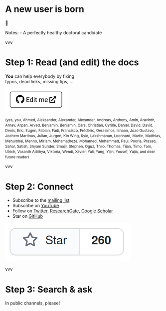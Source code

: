 # A new user is born

<div class="fragment">👶</div>

Notes:
    - A perfectly healthy doctoral candidate

vvv

# Step 1: Read (and edit) the docs

**You** can help everybody by fixing<br/>typos, dead links, missing tips, ...

<img src="images/edit.png" style="max-width: 200px;"/>

<small>(yes, you, Ahmed, Aleksander, Alexander, Alexander, Andreas, Anthony, Amin, Aravinth, Arnav, Arpan, Arved, Benjamin, Benjamin, Cars,
Christian, Cyrille, Daniel, David, David, Denis, Eric, Eugen, Fabian, Fadi, Francisco, Frédéric, Gerasimos, Ishaan, Joao Gustavo, Jochem Martinus,
Julian, Jurgen, Kin Wing, Kyle, Lakshmanan, Leonhard, Martin, Matthias, Mehulbhai, Menno, Miriam, Mohamadreza,
Mohamed, Mohammed, Paul, Pooria, Prasad, Sahar, Satish, Shyam Sunder, Smajil, Stephen, Oguz, Thilo,
Thomas, Tijan, Timo, Tom, Ulrich, Vasanth Adithya, Viktoria, Wendi, Xavier, Yali, Yang,
Yijin, Yousef, Yujia, and dear future reader)</small>

vvv

# Step 2: Connect

- Subscribe to the [mailing list](https://mailman.informatik.uni-stuttgart.de/mailman/listinfo/precice)
- Subscribe on [YouTube](https://www.youtube.com/c/preCICECoupling/)
- Follow on [Twitter](https://twitter.com/preCICE_org), [ResearchGate](https://www.researchgate.net/project/preCICE), [Google Scholar](https://scholar.google.de/scholar?cites=5053469347483527186&as_sdt=2005&sciodt=0,5&hl=en)
- Star on [GitHub](https://github.com/precice/precice)

<img src="images/star.png" style="max-width: 400px;"/>

vvv

# Step 3: Search & ask

In public channels, please!